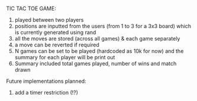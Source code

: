 TIC TAC TOE GAME:

1. played between two players
2. positions are inputted from the users (from 1 to 3 for a 3x3 board) which is currently generated
   using rand
3. all the moves are stored (across all games) & each game separately
4. a move can be reverted if required
5. N games can be set to be played (hardcoded as 10k for now) and the summary for each player will
   be print out
6. Summary included total games played, number of wins and match drawn

Future implementations planned:

1. add a timer restriction (!?)